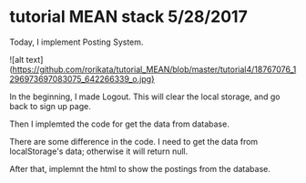 # tutorial MEAN stack 5/28/2017

Today, I implement Posting System.

![alt text](https://github.com/rorikata/tutorial_MEAN/blob/master/tutorial4/18767076_1296973697083075_642266339_o.jpg}

In the beginning, I made Logout.
This will clear the local storage, and go back to sign up page.

Then I implemted the code for get the data from database.

There are some difference in the code.
I need to get the data from localStorage's data; otherwise it will return null.

After that, implemnt the html to show the postings from the database.
